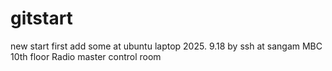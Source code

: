 # gitstart
new start first
add some at ubuntu laptop
2025. 9.18 by ssh  at sangam MBC 10th floor Radio master control room
